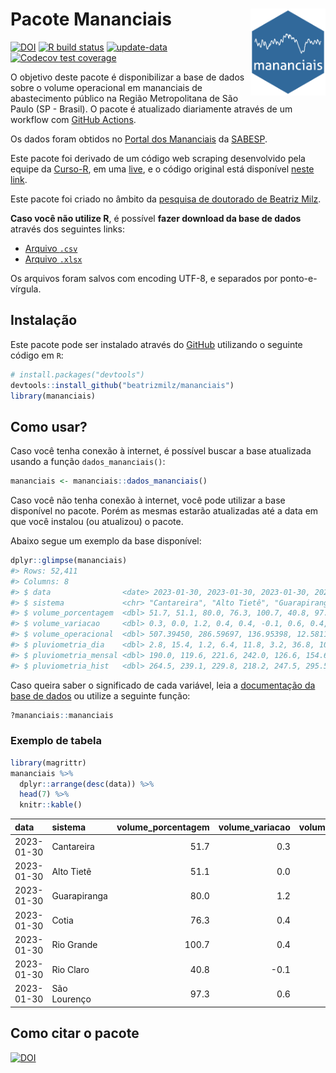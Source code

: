 
<!-- README.md is generated from README.Rmd. Please edit that file -->

# Pacote Mananciais <img src="man/figures/hexlogo.png" align="right" width = "120px"/>

<!-- badges: start -->

[![DOI](https://zenodo.org/badge/DOI/10.5281/zenodo.4733056.svg)](https://doi.org/10.5281/zenodo.4733056)
[![R build
status](https://github.com/beatrizmilz/mananciais/workflows/R-CMD-check/badge.svg)](https://github.com/beatrizmilz/mananciais/actions)
[![update-data](https://github.com/beatrizmilz/mananciais/actions/workflows/2-update_data.yaml/badge.svg)](https://github.com/beatrizmilz/mananciais/actions/workflows/2-update_data.yaml)
[![Codecov test
coverage](https://codecov.io/gh/beatrizmilz/mananciais/branch/master/graph/badge.svg)](https://codecov.io/gh/beatrizmilz/mananciais?branch=master)
<!-- badges: end -->

O objetivo deste pacote é disponibilizar a base de dados sobre o volume
operacional em mananciais de abastecimento público na Região
Metropolitana de São Paulo (SP - Brasil). O pacote é atualizado
diariamente através de um workflow com [GitHub
Actions](https://github.com/beatrizmilz/mananciais/actions).

Os dados foram obtidos no [Portal dos
Mananciais](http://mananciais.sabesp.com.br/Situacao) da
[SABESP](http://site.sabesp.com.br/site/Default.aspx).

Este pacote foi derivado de um código web scraping desenvolvido pela
equipe da [Curso-R](https://www.curso-r.com/), em uma
[live](https://youtu.be/jvZIxrMmOcQ), e o código original está
disponível [neste
link](https://github.com/curso-r/lives/blob/master/drafts/20200730_scraper_sabesp.R).

Este pacote foi criado no âmbito da [pesquisa de doutorado de Beatriz
Milz](https://beatrizmilz.github.io/tese/).

**Caso você não utilize R**, é possível **fazer download da base de
dados** através dos seguintes links:

- [Arquivo
  `.csv`](https://github.com/beatrizmilz/mananciais/raw/master/inst/extdata/mananciais.csv)
- [Arquivo
  `.xlsx`](https://github.com/beatrizmilz/mananciais/blob/master/inst/extdata/mananciais.xlsx?raw=true)

Os arquivos foram salvos com encoding UTF-8, e separados por
ponto-e-vírgula.

## Instalação

Este pacote pode ser instalado através do [GitHub](https://github.com/)
utilizando o seguinte código em `R`:

``` r
# install.packages("devtools")
devtools::install_github("beatrizmilz/mananciais")
library(mananciais)
```

## Como usar?

Caso você tenha conexão à internet, é possível buscar a base atualizada
usando a função `dados_mananciais()`:

``` r
mananciais <- mananciais::dados_mananciais() 
```

Caso você não tenha conexão à internet, você pode utilizar a base
disponível no pacote. Porém as mesmas estarão atualizadas até a data em
que você instalou (ou atualizou) o pacote.

Abaixo segue um exemplo da base disponível:

``` r
dplyr::glimpse(mananciais)
#> Rows: 52,411
#> Columns: 8
#> $ data                <date> 2023-01-30, 2023-01-30, 2023-01-30, 2023-01-30, 2…
#> $ sistema             <chr> "Cantareira", "Alto Tietê", "Guarapiranga", "Cotia…
#> $ volume_porcentagem  <dbl> 51.7, 51.1, 80.0, 76.3, 100.7, 40.8, 97.3, 51.4, 5…
#> $ volume_variacao     <dbl> 0.3, 0.0, 1.2, 0.4, 0.4, -0.1, 0.6, 0.4, 0.0, -0.1…
#> $ volume_operacional  <dbl> 507.39450, 286.59697, 136.95398, 12.58116, 112.947…
#> $ pluviometria_dia    <dbl> 2.8, 15.4, 1.2, 6.4, 11.8, 3.2, 36.8, 10.2, 3.0, 2…
#> $ pluviometria_mensal <dbl> 190.0, 119.6, 221.6, 242.0, 126.6, 154.6, 265.8, 1…
#> $ pluviometria_hist   <dbl> 264.5, 239.1, 229.8, 218.2, 247.5, 295.5, 273.2, 2…
```

Caso queira saber o significado de cada variável, leia a [documentação
da base de
dados](https://beatrizmilz.github.io/mananciais/reference/mananciais.html)
ou utilize a seguinte função:

``` r
?mananciais::mananciais
```

### Exemplo de tabela

``` r
library(magrittr)
mananciais %>% 
  dplyr::arrange(desc(data)) %>% 
  head(7) %>%
  knitr::kable()
```

| data       | sistema      | volume_porcentagem | volume_variacao | volume_operacional | pluviometria_dia | pluviometria_mensal | pluviometria_hist |
|:-----------|:-------------|-------------------:|----------------:|-------------------:|-----------------:|--------------------:|------------------:|
| 2023-01-30 | Cantareira   |               51.7 |             0.3 |          507.39450 |              2.8 |               190.0 |             264.5 |
| 2023-01-30 | Alto Tietê   |               51.1 |             0.0 |          286.59697 |             15.4 |               119.6 |             239.1 |
| 2023-01-30 | Guarapiranga |               80.0 |             1.2 |          136.95398 |              1.2 |               221.6 |             229.8 |
| 2023-01-30 | Cotia        |               76.3 |             0.4 |           12.58116 |              6.4 |               242.0 |             218.2 |
| 2023-01-30 | Rio Grande   |              100.7 |             0.4 |          112.94709 |             11.8 |               126.6 |             247.5 |
| 2023-01-30 | Rio Claro    |               40.8 |            -0.1 |            5.57561 |              3.2 |               154.6 |             295.5 |
| 2023-01-30 | São Lourenço |               97.3 |             0.6 |           86.45581 |             36.8 |               265.8 |             273.2 |

## Como citar o pacote

[![DOI](https://zenodo.org/badge/DOI/10.5281/zenodo.4733056.svg)](https://doi.org/10.5281/zenodo.4733056)
